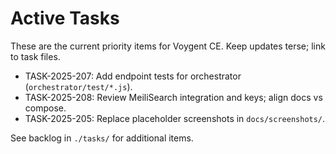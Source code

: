 # Active Tasks

These are the current priority items for Voygent CE. Keep updates terse; link to task files.

- TASK-2025-207: Add endpoint tests for orchestrator (`orchestrator/test/*.js`).
- TASK-2025-208: Review MeiliSearch integration and keys; align docs vs compose.
- TASK-2025-205: Replace placeholder screenshots in `docs/screenshots/`.

See backlog in `./tasks/` for additional items.
